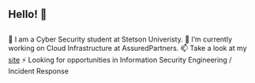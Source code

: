 ## Hello! 👋
##
🌱 I am a Cyber Security student at Stetson Univeristy.
🔭 I’m currently working on Cloud Infrastructure at AssuredPartners.
📫 Take a look at my [site](http://www.mnsec0.net)
⚡ Looking for opportunities in Information Security Engineering / Incident Response

<!--
**mnsec0/mnsec0** is a ✨ _special_ ✨ repository because its `README.md` (this file) appears on your GitHub profile.

Here are some ideas to get you started:

- 🔭 I’m currently working on ...
- 🌱 I’m currently learning ...
- 👯 I’m looking to collaborate on ...
- 🤔 I’m looking for help with ...
- 💬 Ask me about ...
- 📫 How to reach me: ...
- 😄 Pronouns: ...
- ⚡ Fun fact: ...
-->
